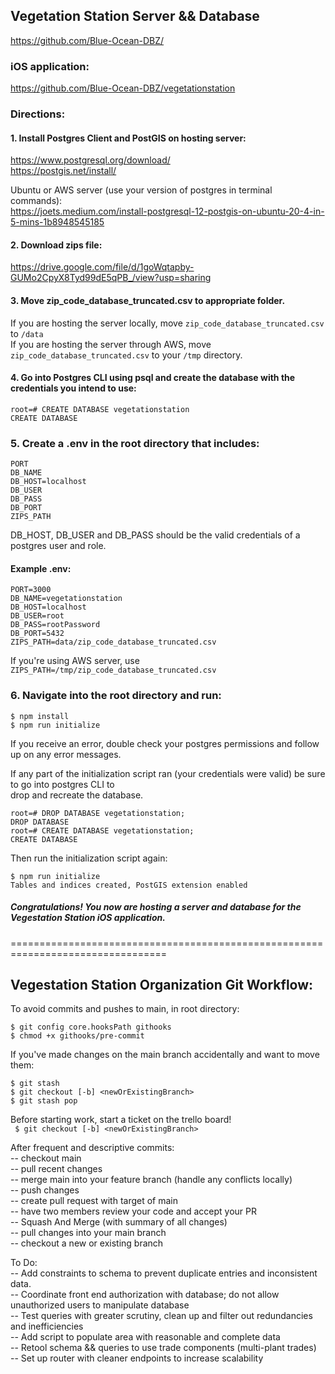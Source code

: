 ## Vegetation Station Server && Database

https://github.com/Blue-Ocean-DBZ/

### iOS application:

https://github.com/Blue-Ocean-DBZ/vegetationstation

### Directions:

#### 1. Install Postgres Client and PostGIS on hosting server:

https://www.postgresql.org/download/ \
https://postgis.net/install/

Ubuntu or AWS server (use your version of postgres in terminal commands): \
https://joets.medium.com/install-postgresql-12-postgis-on-ubuntu-20-4-in-5-mins-1b8948545185

#### 2. Download zips file:

https://drive.google.com/file/d/1goWqtapby-GUMo2CpyX8Tyd99dE5qPB_/view?usp=sharing

#### 3. Move zip_code_database_truncated.csv to appropriate folder.

If you are hosting the server locally, move `zip_code_database_truncated.csv` to `/data` \
If you are hosting the server through AWS, move `zip_code_database_truncated.csv` to your `/tmp` directory.

#### 4. Go into Postgres CLI using psql and create the database with the credentials you intend to use:

```
root=# CREATE DATABASE vegetationstation
CREATE DATABASE
```

### 5. Create a .env in the root directory that includes:

```
PORT
DB_NAME
DB_HOST=localhost
DB_USER
DB_PASS
DB_PORT
ZIPS_PATH
```

DB_HOST, DB_USER and DB_PASS should be the valid credentials of a postgres user and role.

#### Example .env:

```
PORT=3000
DB_NAME=vegetationstation
DB_HOST=localhost
DB_USER=root
DB_PASS=rootPassword
DB_PORT=5432
ZIPS_PATH=data/zip_code_database_truncated.csv
```

If you're using AWS server, use \
`ZIPS_PATH=/tmp/zip_code_database_truncated.csv`

### 6. Navigate into the root directory and run:

```
$ npm install
$ npm run initialize
```

If you receive an error, double check your postgres permissions and follow up on any error messages.

If any part of the initialization script ran (your credentials were valid) be sure to go into postgres CLI to \
drop and recreate the database.

```
root=# DROP DATABASE vegetationstation;
DROP DATABASE
root=# CREATE DATABASE vegetationstation;
CREATE DATABASE
```

Then run the initialization script again:

```
$ npm run initialize
Tables and indices created, PostGIS extension enabled
```

##### Congratulations! You now are hosting a server and database for the Vegestation Station iOS application.

=================================================================================

## Vegestation Station Organization Git Workflow:

To avoid commits and pushes to main, in root directory:

```
$ git config core.hooksPath githooks
$ chmod +x githooks/pre-commit
```

If you've made changes on the main branch accidentally and want to move them:

```
$ git stash
$ git checkout [-b] <newOrExistingBranch>
$ git stash pop
```

Before starting work, start a ticket on the trello board! \
` $ git checkout [-b] <newOrExistingBranch>`

After frequent and descriptive commits: \
 -- checkout main \
 -- pull recent changes \
 -- merge main into your feature branch (handle any conflicts locally) \
 -- push changes \
 -- create pull request with target of main \
 -- have two members review your code and accept your PR \
 -- Squash And Merge (with summary of all changes) \
 -- pull changes into your main branch \
 -- checkout a new or existing branch

To Do: \
 -- Add constraints to schema to prevent duplicate entries and inconsistent data. \
 -- Coordinate front end authorization with database; do not allow unauthorized users to manipulate database \
 -- Test queries with greater scrutiny, clean up and filter out redundancies and inefficiencies \
 -- Add script to populate area with reasonable and complete data \
 -- Retool schema && queries to use trade components (multi-plant trades) \
 -- Set up router with cleaner endpoints to increase scalability
